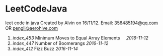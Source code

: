 # LeetCodeJava
leet code in java
Created by Alvin on 16/11/12.
Email: 356485194@qq.com  OR  pengli@aerohive.com

1. _index_453_   Minimum Moves to Equal Array Elements     _2016-11-12_   
2. _index_447_   Number of Boomerangs       _2016-11-12_  
3. _index_412_   Fizz Buzz       _2016-11-14_  
